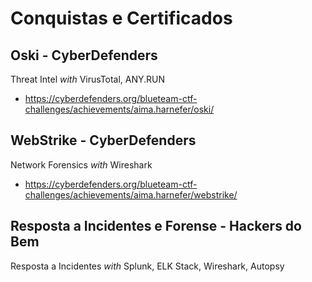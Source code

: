 # Conquistas e Certificados
## Oski - CyberDefenders
Threat Intel _with_ VirusTotal, ANY.RUN
- https://cyberdefenders.org/blueteam-ctf-challenges/achievements/aima.harnefer/oski/

## WebStrike - CyberDefenders
Network Forensics _with_ Wireshark
- https://cyberdefenders.org/blueteam-ctf-challenges/achievements/aima.harnefer/webstrike/

## Resposta a Incidentes e Forense - Hackers do Bem
Resposta a Incidentes _with_ Splunk, ELK Stack, Wireshark, Autopsy


